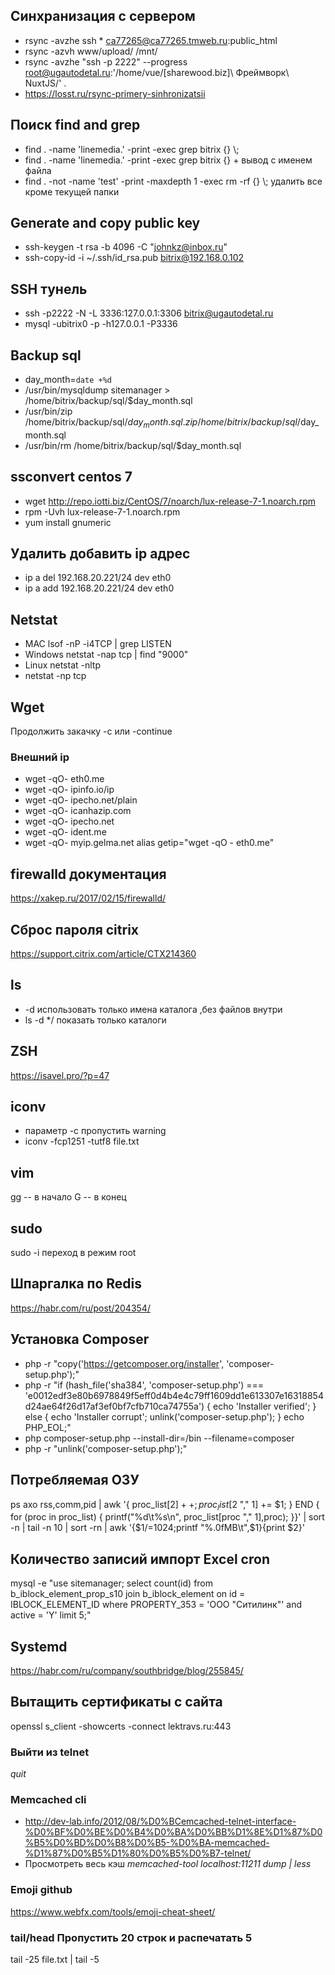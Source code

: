 ## Синхранизация с сервером
* rsync -avzhe ssh * ca77265@ca77265.tmweb.ru:public_html
* rsync -azvh www/upload/ /mnt/
* rsync -avzhe "ssh -p 2222" --progress root@ugautodetal.ru:'/home/vue/\[sharewood.biz\]\ Фреймворк\ NuxtJS/' .
* https://losst.ru/rsync-primery-sinhronizatsii

## Поиск find and grep
*  find . -name 'linemedia.' -print -exec grep bitrix {} \\;
*  find . -name 'linemedia.' -print -exec grep bitrix {} + вывод с именем файла
*  find . -not -name 'test' -print -maxdepth 1 -exec rm -rf {} \\; удалить все кроме текущей папки

## Generate and copy public key
* ssh-keygen -t rsa -b 4096 -C "johnkz@inbox.ru"
* ssh-copy-id -i ~/.ssh/id_rsa.pub bitrix@192.168.0.102
## SSH тунель
* ssh -p2222 -N -L 3336:127.0.0.1:3306 bitrix@ugautodetal.ru
* mysql -ubitrix0 -p -h127.0.0.1 -P3336

## Backup sql
* day_month=`date +%d`
* /usr/bin/mysqldump sitemanager > /home/bitrix/backup/sql/$day_month.sql
* /usr/bin/zip /home/bitrix/backup/sql/$day_month.sql.zip /home/bitrix/backup/sql/$day_month.sql
* /usr/bin/rm /home/bitrix/backup/sql/$day_month.sql

## ssconvert centos 7
* wget http://repo.iotti.biz/CentOS/7/noarch/lux-release-7-1.noarch.rpm
* rpm -Uvh lux-release-7-1.noarch.rpm 
* yum install gnumeric

## Удалить добавить ip адрес
* ip a del 192.168.20.221/24 dev eth0
* ip a add 192.168.20.221/24 dev eth0
## Netstat
* MAC lsof -nP -i4TCP | grep LISTEN
* Windows netstat -nap tcp | find "9000"
* Linux netstat -nltp
* netstat -np tcp
## Wget
Продолжить закачку -c или -continue
### Внешний ip
* wget -qO- eth0.me
* wget -qO- ipinfo.io/ip
* wget -qO- ipecho.net/plain
* wget -qO- icanhazip.com
* wget -qO- ipecho.net
* wget -qO- ident.me
* wget -qO- myip.gelma.net
alias getip="wget -qO - eth0.me"
## firewalld документация
https://xakep.ru/2017/02/15/firewalld/
## Сброс пароля citrix
https://support.citrix.com/article/CTX214360
## ls
* -d использовать только имена каталога ,без файлов внутри
* ls -d \*/ показать только каталоги
## ZSH
https://isavel.pro/?p=47
## iconv
* параметр -c пропустить warning
* iconv -fcp1251 -tutf8 file.txt
## vim
gg -- в начало
G  -- в конец
## sudo
sudo -i переход в режим root
## Шпаргалка по Redis
https://habr.com/ru/post/204354/
## Установка Composer
* php -r "copy('https://getcomposer.org/installer', 'composer-setup.php');"
* php -r "if (hash_file('sha384', 'composer-setup.php') === 'e0012edf3e80b6978849f5eff0d4b4e4c79ff1609dd1e613307e16318854d24ae64f26d17af3ef0bf7cfb710ca74755a') { echo 'Installer verified'; } else { echo 'Installer corrupt'; unlink('composer-setup.php'); } echo PHP_EOL;"
* php composer-setup.php --install-dir=/bin --filename=composer
* php -r "unlink('composer-setup.php');"
## Потребляемая ОЗУ
ps axo rss,comm,pid 
| awk '{ proc_list[$2]++; proc_list[$2 "," 1] += $1; } 
END { for (proc in proc_list) { printf("%d\t%s\n", 
proc_list[proc "," 1],proc); }}' | sort -n | tail -n 10 | sort -rn 
| awk '{$1/=1024;printf "%.0fMB\t",$1}{print $2}'
## Количество записий импорт Excel cron
mysql -e "use sitemanager; select count(id)  from b_iblock_element_prop_s10 join b_iblock_element on id = IBLOCK_ELEMENT_ID where PROPERTY_353 = 'ООО \"Ситилинк\"' and active = 'Y' limit 5;"
## Systemd
https://habr.com/ru/company/southbridge/blog/255845/
## Вытащить сертификаты с сайта
openssl s_client -showcerts -connect lektravs.ru:443
### Выйти из telnet 
*quit*
### Memcached cli
* http://dev-lab.info/2012/08/%D0%BCemcached-telnet-interface-%D0%BF%D0%BE%D0%B4%D0%BA%D0%BB%D1%8E%D1%87%D0%B5%D0%BD%D0%B8%D0%B5-%D0%BA-memcached-%D1%87%D0%B5%D1%80%D0%B5%D0%B7-telnet/
* Просмотреть весь кэш *memcached-tool localhost:11211 dump | less*

### Emoji github
https://www.webfx.com/tools/emoji-cheat-sheet/
### tail/head Пропустить 20 строк и распечатать 5
tail -25 file.txt | tail -5

